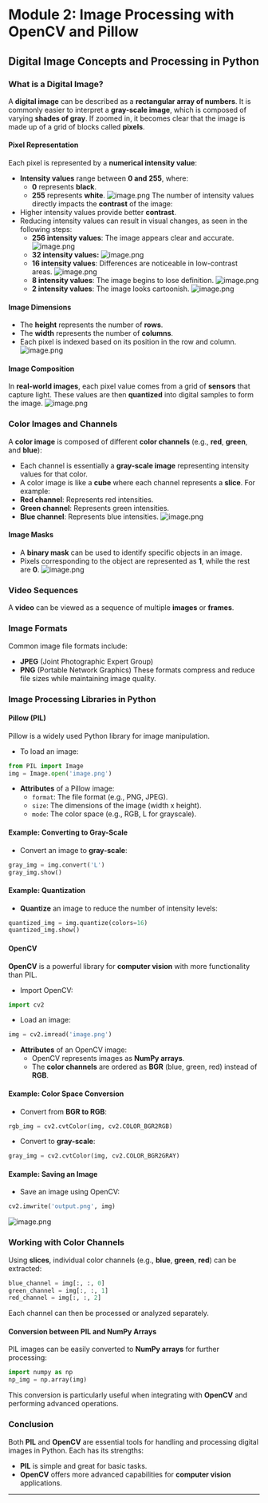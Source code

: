 

# Module 2: Image Processing with OpenCV and Pillow
## Digital Image Concepts and Processing in Python
### What is a Digital Image?
A **digital image** can be described as a **rectangular array of numbers**. It is commonly easier to interpret a **gray-scale image**, which is composed of varying **shades of gray**. If zoomed in, it becomes clear that the image is made up of a grid of blocks called **pixels**.
#### Pixel Representation
Each pixel is represented by a **numerical intensity value**:
- **Intensity values** range between **0 and 255**, where:
	- **0** represents **black**.
	- **255** represents **white**.
![image.png](https://prod-files-secure.s3.us-west-2.amazonaws.com/03e82b26-cccb-4906-bb56-adabcbdc0655/fa1bb4aa-313a-44c2-a7b3-7fa4a8432b08/image.png?X-Amz-Algorithm=AWS4-HMAC-SHA256&X-Amz-Content-Sha256=UNSIGNED-PAYLOAD&X-Amz-Credential=ASIAZI2LB466SBQHQYYY%2F20250131%2Fus-west-2%2Fs3%2Faws4_request&X-Amz-Date=20250131T211316Z&X-Amz-Expires=3600&X-Amz-Security-Token=IQoJb3JpZ2luX2VjEL3%2F%2F%2F%2F%2F%2F%2F%2F%2F%2FwEaCXVzLXdlc3QtMiJGMEQCIBYOGUKQHbjDcySi4rojNxvBLWnGurOL%2F%2BAHlcujsuLrAiBLwmUcXR16p%2BT5rc7Fa2ucB3FRw2wyVhsxlK6s4wx7HCqIBAjG%2F%2F%2F%2F%2F%2F%2F%2F%2F%2F8BEAAaDDYzNzQyMzE4MzgwNSIMTwLNV2O4dkwNLKOMKtwDqHGbWylMKBO%2BxHKyKQvpqQWaT8w8Pv4LPUc0TMNS5BIHJhabICVDZRpMfJhI7T4JhYgXkRt82wqSFUXwUBjQAz0SObkypAKUCOFijEy9QWnTgLiOnseCeFIAfmZZc7qbn5QBLOUZBwPIOTiv8VtfLE3vYkxc1997wm56HWSVWIjAejwsygkpk5Wt%2BJllcBTr4t9otvFG%2BfjLAqCKzNQIcDL%2FYpy1WB5CxNA%2FsIE%2FqZrUYbdiyWZjLf7IuCzUvk5MeBiKx83Ucya9EEpetKJUrN2qdYhJAdxXM83DuY56ikAbfEwhZiwZW5QKTXE8ySPVY%2BazsU6%2F4fGyXeyuWUg6df8nR%2BM%2F8xdstsEn8JCytMRohQdz3L6uoz4%2Bii9yZfBhV7vvLOAGR1HXB8%2BAZ6DqyPIU2c57CVLdl54t2l4dyaoAAX5pgSvQ9bNhlvDx8IxipUuj5w6T8xUJS%2FSx89uNLSvQ4Uypp00jkgVhEuPht0E4uesUo%2FkNn2rBl0R3owStJ0yVODxD5XDa5q0ofU3BVBRLTBbHQSOaDkFxOhY50HV05GPizaGCj9v4fgcdFC9pL8bpIGhTkXxBnYAkW2lCfswleuGPsL9iTj5HJM2PaiTPcRiOpY6mGsktvDYww%2Fj0vAY6pgE88o9NN6ZwkZKutbij1YofXYhipK4uAu0Kpv9OVaRarhkVLCs9TqcVtFGu32n8WwwBs0oOeWUqPR1nEk6ByivzRMDUzWmNX9AKNGXt9gcjOVWyvFPQrE4gwyEi0CmOfLx2D4sgchS8bAIudX7HewfUJgN1QkhynCad0fBOsay61WSeSkzjMcQPnFQSI2WeodczX4%2FJux7zB4zQRTPTxuf8ED3vp6oy&X-Amz-Signature=2ed8fed4c48c058abc3a7a2ea5ddea6900e7b7332f09e841387547dbb1be435c&X-Amz-SignedHeaders=host&x-id=GetObject)
The number of intensity values directly impacts the **contrast** of the image:
- Higher intensity values provide better **contrast**.
- Reducing intensity values can result in visual changes, as seen in the following steps:
	- **256 intensity values**: The image appears clear and accurate.
![image.png](https://prod-files-secure.s3.us-west-2.amazonaws.com/03e82b26-cccb-4906-bb56-adabcbdc0655/0de7dfb4-99dc-4b87-8932-5165b3c3b775/image.png?X-Amz-Algorithm=AWS4-HMAC-SHA256&X-Amz-Content-Sha256=UNSIGNED-PAYLOAD&X-Amz-Credential=ASIAZI2LB466YEZGTOMB%2F20250131%2Fus-west-2%2Fs3%2Faws4_request&X-Amz-Date=20250131T211316Z&X-Amz-Expires=3600&X-Amz-Security-Token=IQoJb3JpZ2luX2VjEL3%2F%2F%2F%2F%2F%2F%2F%2F%2F%2FwEaCXVzLXdlc3QtMiJHMEUCIB4rXkm6bdy8GiSbBm%2FzJfnzENYK3tTAVWWUVSnJRIVQAiEA6j6p60a0OnHGiIcPOu5nwYcMJaLdIXvrTkdAObiRkJsqiAQIxv%2F%2F%2F%2F%2F%2F%2F%2F%2F%2FARAAGgw2Mzc0MjMxODM4MDUiDEBwreU4MzPUQXjmoCrcA3tmOLyf0sHmUIFjSCCJ1F2EYXgB6OV92MwVo2RmsGhkF7V7a0ZXer64zu55Wbb4qyGgOV1Kba9AlXxRJVM87og1SGcersLbjAT2cHCmc%2BUuE7djubcTfCBDMB%2FuJatq8zwMBI%2BNyh9jwjhr60OeRyedajZXZ4Uukgoy1ixzRs2cVCRPbWLGoemgIMUkJFkFwhLI7WzcruzZhIWqmqS7Ub3Ys9LIhtcmeq77rStC8qWotulLvrRj7xD%2FpnANCbW7lbESGy7uxKai5J0%2B0P63NIP92myZK8AmZGLHW74MUYx6oLiTpzg57v1M8Al1HQUmZkkAhfGyJyiUnN4iX8iXRz8nBd%2BPUPOnliBVPS6vT21SFGzPGmGUhPHHiEpNiFJVy6VWmRTDVjUo0wauL5bDjIpeDIcxx2Tnmh0joriUVvqt0pIhUsuxoq6VZPUzATfRXpAFFXfo%2BiP%2F2Y2Pqkoy851r5oGrCGMjuy8Y5PUrSRWfzPH%2BY48d4sQlu6XkMtkjzRCXCE4bEUCPvKa1hcGHU5oLC0wtdRbCcGwprepou4ey2zR0tyctwRyyQetQUMrREhl2MZBfL3i6ubwQ%2BBA%2Fchwib2xGX10uVzms9bZTZkZZVFbgVSZL%2Bhv8k8zcMJH49LwGOqUBSVRnsfLCgtRMBajgyg8nrFX4iNsVDnfuclWc1smWbigSbc5lrvVyeuzcK7oN0PfMQXN1Hr8GVEM31mBK7T212rPxvpQaWQs%2B9ipN1uDjSBDnMZY%2FXJyUveRJMP1jQujlIFxGRhOcAAetsdcVq%2FiWjXi9rOkULoqrwg%2F%2Fmskc4Rb7eEEJehg97%2FCU846UO7sz8YSgmxaU1bbCyiIFL6Cjk1EdG2X%2B&X-Amz-Signature=3f1996a671b6f9aeea01d02ffe3da69b8251c62b81945db5ddd02c8fd4992b75&X-Amz-SignedHeaders=host&x-id=GetObject)
	- **32 intensity values:**
![image.png](https://prod-files-secure.s3.us-west-2.amazonaws.com/03e82b26-cccb-4906-bb56-adabcbdc0655/7eb81f08-b190-4c5a-ba2b-2a498a15b2c4/image.png?X-Amz-Algorithm=AWS4-HMAC-SHA256&X-Amz-Content-Sha256=UNSIGNED-PAYLOAD&X-Amz-Credential=ASIAZI2LB466YEZGTOMB%2F20250131%2Fus-west-2%2Fs3%2Faws4_request&X-Amz-Date=20250131T211316Z&X-Amz-Expires=3600&X-Amz-Security-Token=IQoJb3JpZ2luX2VjEL3%2F%2F%2F%2F%2F%2F%2F%2F%2F%2FwEaCXVzLXdlc3QtMiJHMEUCIB4rXkm6bdy8GiSbBm%2FzJfnzENYK3tTAVWWUVSnJRIVQAiEA6j6p60a0OnHGiIcPOu5nwYcMJaLdIXvrTkdAObiRkJsqiAQIxv%2F%2F%2F%2F%2F%2F%2F%2F%2F%2FARAAGgw2Mzc0MjMxODM4MDUiDEBwreU4MzPUQXjmoCrcA3tmOLyf0sHmUIFjSCCJ1F2EYXgB6OV92MwVo2RmsGhkF7V7a0ZXer64zu55Wbb4qyGgOV1Kba9AlXxRJVM87og1SGcersLbjAT2cHCmc%2BUuE7djubcTfCBDMB%2FuJatq8zwMBI%2BNyh9jwjhr60OeRyedajZXZ4Uukgoy1ixzRs2cVCRPbWLGoemgIMUkJFkFwhLI7WzcruzZhIWqmqS7Ub3Ys9LIhtcmeq77rStC8qWotulLvrRj7xD%2FpnANCbW7lbESGy7uxKai5J0%2B0P63NIP92myZK8AmZGLHW74MUYx6oLiTpzg57v1M8Al1HQUmZkkAhfGyJyiUnN4iX8iXRz8nBd%2BPUPOnliBVPS6vT21SFGzPGmGUhPHHiEpNiFJVy6VWmRTDVjUo0wauL5bDjIpeDIcxx2Tnmh0joriUVvqt0pIhUsuxoq6VZPUzATfRXpAFFXfo%2BiP%2F2Y2Pqkoy851r5oGrCGMjuy8Y5PUrSRWfzPH%2BY48d4sQlu6XkMtkjzRCXCE4bEUCPvKa1hcGHU5oLC0wtdRbCcGwprepou4ey2zR0tyctwRyyQetQUMrREhl2MZBfL3i6ubwQ%2BBA%2Fchwib2xGX10uVzms9bZTZkZZVFbgVSZL%2Bhv8k8zcMJH49LwGOqUBSVRnsfLCgtRMBajgyg8nrFX4iNsVDnfuclWc1smWbigSbc5lrvVyeuzcK7oN0PfMQXN1Hr8GVEM31mBK7T212rPxvpQaWQs%2B9ipN1uDjSBDnMZY%2FXJyUveRJMP1jQujlIFxGRhOcAAetsdcVq%2FiWjXi9rOkULoqrwg%2F%2Fmskc4Rb7eEEJehg97%2FCU846UO7sz8YSgmxaU1bbCyiIFL6Cjk1EdG2X%2B&X-Amz-Signature=be00993281cb0447c95530573cc844143187e7056ef1de10521e27eafd20e33b&X-Amz-SignedHeaders=host&x-id=GetObject)
	- **16 intensity values**: Differences are noticeable in low-contrast areas.
![image.png](https://prod-files-secure.s3.us-west-2.amazonaws.com/03e82b26-cccb-4906-bb56-adabcbdc0655/6bf56d44-9a14-4b7b-98c2-1f00b8630f0c/image.png?X-Amz-Algorithm=AWS4-HMAC-SHA256&X-Amz-Content-Sha256=UNSIGNED-PAYLOAD&X-Amz-Credential=ASIAZI2LB466YEZGTOMB%2F20250131%2Fus-west-2%2Fs3%2Faws4_request&X-Amz-Date=20250131T211316Z&X-Amz-Expires=3600&X-Amz-Security-Token=IQoJb3JpZ2luX2VjEL3%2F%2F%2F%2F%2F%2F%2F%2F%2F%2FwEaCXVzLXdlc3QtMiJHMEUCIB4rXkm6bdy8GiSbBm%2FzJfnzENYK3tTAVWWUVSnJRIVQAiEA6j6p60a0OnHGiIcPOu5nwYcMJaLdIXvrTkdAObiRkJsqiAQIxv%2F%2F%2F%2F%2F%2F%2F%2F%2F%2FARAAGgw2Mzc0MjMxODM4MDUiDEBwreU4MzPUQXjmoCrcA3tmOLyf0sHmUIFjSCCJ1F2EYXgB6OV92MwVo2RmsGhkF7V7a0ZXer64zu55Wbb4qyGgOV1Kba9AlXxRJVM87og1SGcersLbjAT2cHCmc%2BUuE7djubcTfCBDMB%2FuJatq8zwMBI%2BNyh9jwjhr60OeRyedajZXZ4Uukgoy1ixzRs2cVCRPbWLGoemgIMUkJFkFwhLI7WzcruzZhIWqmqS7Ub3Ys9LIhtcmeq77rStC8qWotulLvrRj7xD%2FpnANCbW7lbESGy7uxKai5J0%2B0P63NIP92myZK8AmZGLHW74MUYx6oLiTpzg57v1M8Al1HQUmZkkAhfGyJyiUnN4iX8iXRz8nBd%2BPUPOnliBVPS6vT21SFGzPGmGUhPHHiEpNiFJVy6VWmRTDVjUo0wauL5bDjIpeDIcxx2Tnmh0joriUVvqt0pIhUsuxoq6VZPUzATfRXpAFFXfo%2BiP%2F2Y2Pqkoy851r5oGrCGMjuy8Y5PUrSRWfzPH%2BY48d4sQlu6XkMtkjzRCXCE4bEUCPvKa1hcGHU5oLC0wtdRbCcGwprepou4ey2zR0tyctwRyyQetQUMrREhl2MZBfL3i6ubwQ%2BBA%2Fchwib2xGX10uVzms9bZTZkZZVFbgVSZL%2Bhv8k8zcMJH49LwGOqUBSVRnsfLCgtRMBajgyg8nrFX4iNsVDnfuclWc1smWbigSbc5lrvVyeuzcK7oN0PfMQXN1Hr8GVEM31mBK7T212rPxvpQaWQs%2B9ipN1uDjSBDnMZY%2FXJyUveRJMP1jQujlIFxGRhOcAAetsdcVq%2FiWjXi9rOkULoqrwg%2F%2Fmskc4Rb7eEEJehg97%2FCU846UO7sz8YSgmxaU1bbCyiIFL6Cjk1EdG2X%2B&X-Amz-Signature=6885dedc04b666001140faa68a9b3ed27f57510bf149d42bd6f6cd73d995619a&X-Amz-SignedHeaders=host&x-id=GetObject)
	- **8 intensity values**: The image begins to lose definition.
![image.png](https://prod-files-secure.s3.us-west-2.amazonaws.com/03e82b26-cccb-4906-bb56-adabcbdc0655/cca05878-ca1a-43e0-8bec-1d146756f9ae/image.png?X-Amz-Algorithm=AWS4-HMAC-SHA256&X-Amz-Content-Sha256=UNSIGNED-PAYLOAD&X-Amz-Credential=ASIAZI2LB466YEZGTOMB%2F20250131%2Fus-west-2%2Fs3%2Faws4_request&X-Amz-Date=20250131T211316Z&X-Amz-Expires=3600&X-Amz-Security-Token=IQoJb3JpZ2luX2VjEL3%2F%2F%2F%2F%2F%2F%2F%2F%2F%2FwEaCXVzLXdlc3QtMiJHMEUCIB4rXkm6bdy8GiSbBm%2FzJfnzENYK3tTAVWWUVSnJRIVQAiEA6j6p60a0OnHGiIcPOu5nwYcMJaLdIXvrTkdAObiRkJsqiAQIxv%2F%2F%2F%2F%2F%2F%2F%2F%2F%2FARAAGgw2Mzc0MjMxODM4MDUiDEBwreU4MzPUQXjmoCrcA3tmOLyf0sHmUIFjSCCJ1F2EYXgB6OV92MwVo2RmsGhkF7V7a0ZXer64zu55Wbb4qyGgOV1Kba9AlXxRJVM87og1SGcersLbjAT2cHCmc%2BUuE7djubcTfCBDMB%2FuJatq8zwMBI%2BNyh9jwjhr60OeRyedajZXZ4Uukgoy1ixzRs2cVCRPbWLGoemgIMUkJFkFwhLI7WzcruzZhIWqmqS7Ub3Ys9LIhtcmeq77rStC8qWotulLvrRj7xD%2FpnANCbW7lbESGy7uxKai5J0%2B0P63NIP92myZK8AmZGLHW74MUYx6oLiTpzg57v1M8Al1HQUmZkkAhfGyJyiUnN4iX8iXRz8nBd%2BPUPOnliBVPS6vT21SFGzPGmGUhPHHiEpNiFJVy6VWmRTDVjUo0wauL5bDjIpeDIcxx2Tnmh0joriUVvqt0pIhUsuxoq6VZPUzATfRXpAFFXfo%2BiP%2F2Y2Pqkoy851r5oGrCGMjuy8Y5PUrSRWfzPH%2BY48d4sQlu6XkMtkjzRCXCE4bEUCPvKa1hcGHU5oLC0wtdRbCcGwprepou4ey2zR0tyctwRyyQetQUMrREhl2MZBfL3i6ubwQ%2BBA%2Fchwib2xGX10uVzms9bZTZkZZVFbgVSZL%2Bhv8k8zcMJH49LwGOqUBSVRnsfLCgtRMBajgyg8nrFX4iNsVDnfuclWc1smWbigSbc5lrvVyeuzcK7oN0PfMQXN1Hr8GVEM31mBK7T212rPxvpQaWQs%2B9ipN1uDjSBDnMZY%2FXJyUveRJMP1jQujlIFxGRhOcAAetsdcVq%2FiWjXi9rOkULoqrwg%2F%2Fmskc4Rb7eEEJehg97%2FCU846UO7sz8YSgmxaU1bbCyiIFL6Cjk1EdG2X%2B&X-Amz-Signature=2c073f7722ea8dfb38083a99c5a8d793238c051c104243d6873c878d677a1318&X-Amz-SignedHeaders=host&x-id=GetObject)
	- **2 intensity values**: The image looks cartoonish.
![image.png](https://prod-files-secure.s3.us-west-2.amazonaws.com/03e82b26-cccb-4906-bb56-adabcbdc0655/12da64d7-6b97-44e0-bc2c-52b9c47ce212/image.png?X-Amz-Algorithm=AWS4-HMAC-SHA256&X-Amz-Content-Sha256=UNSIGNED-PAYLOAD&X-Amz-Credential=ASIAZI2LB466YEZGTOMB%2F20250131%2Fus-west-2%2Fs3%2Faws4_request&X-Amz-Date=20250131T211316Z&X-Amz-Expires=3600&X-Amz-Security-Token=IQoJb3JpZ2luX2VjEL3%2F%2F%2F%2F%2F%2F%2F%2F%2F%2FwEaCXVzLXdlc3QtMiJHMEUCIB4rXkm6bdy8GiSbBm%2FzJfnzENYK3tTAVWWUVSnJRIVQAiEA6j6p60a0OnHGiIcPOu5nwYcMJaLdIXvrTkdAObiRkJsqiAQIxv%2F%2F%2F%2F%2F%2F%2F%2F%2F%2FARAAGgw2Mzc0MjMxODM4MDUiDEBwreU4MzPUQXjmoCrcA3tmOLyf0sHmUIFjSCCJ1F2EYXgB6OV92MwVo2RmsGhkF7V7a0ZXer64zu55Wbb4qyGgOV1Kba9AlXxRJVM87og1SGcersLbjAT2cHCmc%2BUuE7djubcTfCBDMB%2FuJatq8zwMBI%2BNyh9jwjhr60OeRyedajZXZ4Uukgoy1ixzRs2cVCRPbWLGoemgIMUkJFkFwhLI7WzcruzZhIWqmqS7Ub3Ys9LIhtcmeq77rStC8qWotulLvrRj7xD%2FpnANCbW7lbESGy7uxKai5J0%2B0P63NIP92myZK8AmZGLHW74MUYx6oLiTpzg57v1M8Al1HQUmZkkAhfGyJyiUnN4iX8iXRz8nBd%2BPUPOnliBVPS6vT21SFGzPGmGUhPHHiEpNiFJVy6VWmRTDVjUo0wauL5bDjIpeDIcxx2Tnmh0joriUVvqt0pIhUsuxoq6VZPUzATfRXpAFFXfo%2BiP%2F2Y2Pqkoy851r5oGrCGMjuy8Y5PUrSRWfzPH%2BY48d4sQlu6XkMtkjzRCXCE4bEUCPvKa1hcGHU5oLC0wtdRbCcGwprepou4ey2zR0tyctwRyyQetQUMrREhl2MZBfL3i6ubwQ%2BBA%2Fchwib2xGX10uVzms9bZTZkZZVFbgVSZL%2Bhv8k8zcMJH49LwGOqUBSVRnsfLCgtRMBajgyg8nrFX4iNsVDnfuclWc1smWbigSbc5lrvVyeuzcK7oN0PfMQXN1Hr8GVEM31mBK7T212rPxvpQaWQs%2B9ipN1uDjSBDnMZY%2FXJyUveRJMP1jQujlIFxGRhOcAAetsdcVq%2FiWjXi9rOkULoqrwg%2F%2Fmskc4Rb7eEEJehg97%2FCU846UO7sz8YSgmxaU1bbCyiIFL6Cjk1EdG2X%2B&X-Amz-Signature=a732078c5c2abcb284e10ee9b02c65249defda0d04c0f78c5c2855ed352425be&X-Amz-SignedHeaders=host&x-id=GetObject)
#### Image Dimensions
- The **height** represents the number of **rows**.
- The **width** represents the number of **columns**.
- Each pixel is indexed based on its position in the row and column.
![image.png](https://prod-files-secure.s3.us-west-2.amazonaws.com/03e82b26-cccb-4906-bb56-adabcbdc0655/ff056335-e79e-4491-b508-30cd45b6c194/image.png?X-Amz-Algorithm=AWS4-HMAC-SHA256&X-Amz-Content-Sha256=UNSIGNED-PAYLOAD&X-Amz-Credential=ASIAZI2LB466SBQHQYYY%2F20250131%2Fus-west-2%2Fs3%2Faws4_request&X-Amz-Date=20250131T211316Z&X-Amz-Expires=3600&X-Amz-Security-Token=IQoJb3JpZ2luX2VjEL3%2F%2F%2F%2F%2F%2F%2F%2F%2F%2FwEaCXVzLXdlc3QtMiJGMEQCIBYOGUKQHbjDcySi4rojNxvBLWnGurOL%2F%2BAHlcujsuLrAiBLwmUcXR16p%2BT5rc7Fa2ucB3FRw2wyVhsxlK6s4wx7HCqIBAjG%2F%2F%2F%2F%2F%2F%2F%2F%2F%2F8BEAAaDDYzNzQyMzE4MzgwNSIMTwLNV2O4dkwNLKOMKtwDqHGbWylMKBO%2BxHKyKQvpqQWaT8w8Pv4LPUc0TMNS5BIHJhabICVDZRpMfJhI7T4JhYgXkRt82wqSFUXwUBjQAz0SObkypAKUCOFijEy9QWnTgLiOnseCeFIAfmZZc7qbn5QBLOUZBwPIOTiv8VtfLE3vYkxc1997wm56HWSVWIjAejwsygkpk5Wt%2BJllcBTr4t9otvFG%2BfjLAqCKzNQIcDL%2FYpy1WB5CxNA%2FsIE%2FqZrUYbdiyWZjLf7IuCzUvk5MeBiKx83Ucya9EEpetKJUrN2qdYhJAdxXM83DuY56ikAbfEwhZiwZW5QKTXE8ySPVY%2BazsU6%2F4fGyXeyuWUg6df8nR%2BM%2F8xdstsEn8JCytMRohQdz3L6uoz4%2Bii9yZfBhV7vvLOAGR1HXB8%2BAZ6DqyPIU2c57CVLdl54t2l4dyaoAAX5pgSvQ9bNhlvDx8IxipUuj5w6T8xUJS%2FSx89uNLSvQ4Uypp00jkgVhEuPht0E4uesUo%2FkNn2rBl0R3owStJ0yVODxD5XDa5q0ofU3BVBRLTBbHQSOaDkFxOhY50HV05GPizaGCj9v4fgcdFC9pL8bpIGhTkXxBnYAkW2lCfswleuGPsL9iTj5HJM2PaiTPcRiOpY6mGsktvDYww%2Fj0vAY6pgE88o9NN6ZwkZKutbij1YofXYhipK4uAu0Kpv9OVaRarhkVLCs9TqcVtFGu32n8WwwBs0oOeWUqPR1nEk6ByivzRMDUzWmNX9AKNGXt9gcjOVWyvFPQrE4gwyEi0CmOfLx2D4sgchS8bAIudX7HewfUJgN1QkhynCad0fBOsay61WSeSkzjMcQPnFQSI2WeodczX4%2FJux7zB4zQRTPTxuf8ED3vp6oy&X-Amz-Signature=4d39f5c2a7e947d201cc1336da2c10296fd562b7fc08de870a03199ffd09350f&X-Amz-SignedHeaders=host&x-id=GetObject)
#### Image Composition
In **real-world images**, each pixel value comes from a grid of **sensors** that capture light. These values are then **quantized** into digital samples to form the image.
![image.png](https://prod-files-secure.s3.us-west-2.amazonaws.com/03e82b26-cccb-4906-bb56-adabcbdc0655/0c721ea0-409b-4d32-b630-a00d6f170d18/image.png?X-Amz-Algorithm=AWS4-HMAC-SHA256&X-Amz-Content-Sha256=UNSIGNED-PAYLOAD&X-Amz-Credential=ASIAZI2LB466SBQHQYYY%2F20250131%2Fus-west-2%2Fs3%2Faws4_request&X-Amz-Date=20250131T211316Z&X-Amz-Expires=3600&X-Amz-Security-Token=IQoJb3JpZ2luX2VjEL3%2F%2F%2F%2F%2F%2F%2F%2F%2F%2FwEaCXVzLXdlc3QtMiJGMEQCIBYOGUKQHbjDcySi4rojNxvBLWnGurOL%2F%2BAHlcujsuLrAiBLwmUcXR16p%2BT5rc7Fa2ucB3FRw2wyVhsxlK6s4wx7HCqIBAjG%2F%2F%2F%2F%2F%2F%2F%2F%2F%2F8BEAAaDDYzNzQyMzE4MzgwNSIMTwLNV2O4dkwNLKOMKtwDqHGbWylMKBO%2BxHKyKQvpqQWaT8w8Pv4LPUc0TMNS5BIHJhabICVDZRpMfJhI7T4JhYgXkRt82wqSFUXwUBjQAz0SObkypAKUCOFijEy9QWnTgLiOnseCeFIAfmZZc7qbn5QBLOUZBwPIOTiv8VtfLE3vYkxc1997wm56HWSVWIjAejwsygkpk5Wt%2BJllcBTr4t9otvFG%2BfjLAqCKzNQIcDL%2FYpy1WB5CxNA%2FsIE%2FqZrUYbdiyWZjLf7IuCzUvk5MeBiKx83Ucya9EEpetKJUrN2qdYhJAdxXM83DuY56ikAbfEwhZiwZW5QKTXE8ySPVY%2BazsU6%2F4fGyXeyuWUg6df8nR%2BM%2F8xdstsEn8JCytMRohQdz3L6uoz4%2Bii9yZfBhV7vvLOAGR1HXB8%2BAZ6DqyPIU2c57CVLdl54t2l4dyaoAAX5pgSvQ9bNhlvDx8IxipUuj5w6T8xUJS%2FSx89uNLSvQ4Uypp00jkgVhEuPht0E4uesUo%2FkNn2rBl0R3owStJ0yVODxD5XDa5q0ofU3BVBRLTBbHQSOaDkFxOhY50HV05GPizaGCj9v4fgcdFC9pL8bpIGhTkXxBnYAkW2lCfswleuGPsL9iTj5HJM2PaiTPcRiOpY6mGsktvDYww%2Fj0vAY6pgE88o9NN6ZwkZKutbij1YofXYhipK4uAu0Kpv9OVaRarhkVLCs9TqcVtFGu32n8WwwBs0oOeWUqPR1nEk6ByivzRMDUzWmNX9AKNGXt9gcjOVWyvFPQrE4gwyEi0CmOfLx2D4sgchS8bAIudX7HewfUJgN1QkhynCad0fBOsay61WSeSkzjMcQPnFQSI2WeodczX4%2FJux7zB4zQRTPTxuf8ED3vp6oy&X-Amz-Signature=bea77512b36db2c74b9b16873bca56a08eb4b931dfdeceebf2e63465c8f5529e&X-Amz-SignedHeaders=host&x-id=GetObject)
### Color Images and Channels
A **color image** is composed of different **color channels** (e.g., **red**, **green**, and **blue**):
- Each channel is essentially a **gray-scale image** representing intensity values for that color.
- A color image is like a **cube** where each channel represents a **slice**.
For example:
- **Red channel**: Represents red intensities.
- **Green channel**: Represents green intensities.
- **Blue channel**: Represents blue intensities.
![image.png](https://prod-files-secure.s3.us-west-2.amazonaws.com/03e82b26-cccb-4906-bb56-adabcbdc0655/c0cc17c9-842f-413f-82e8-f3f44278cf74/image.png?X-Amz-Algorithm=AWS4-HMAC-SHA256&X-Amz-Content-Sha256=UNSIGNED-PAYLOAD&X-Amz-Credential=ASIAZI2LB466SBQHQYYY%2F20250131%2Fus-west-2%2Fs3%2Faws4_request&X-Amz-Date=20250131T211316Z&X-Amz-Expires=3600&X-Amz-Security-Token=IQoJb3JpZ2luX2VjEL3%2F%2F%2F%2F%2F%2F%2F%2F%2F%2FwEaCXVzLXdlc3QtMiJGMEQCIBYOGUKQHbjDcySi4rojNxvBLWnGurOL%2F%2BAHlcujsuLrAiBLwmUcXR16p%2BT5rc7Fa2ucB3FRw2wyVhsxlK6s4wx7HCqIBAjG%2F%2F%2F%2F%2F%2F%2F%2F%2F%2F8BEAAaDDYzNzQyMzE4MzgwNSIMTwLNV2O4dkwNLKOMKtwDqHGbWylMKBO%2BxHKyKQvpqQWaT8w8Pv4LPUc0TMNS5BIHJhabICVDZRpMfJhI7T4JhYgXkRt82wqSFUXwUBjQAz0SObkypAKUCOFijEy9QWnTgLiOnseCeFIAfmZZc7qbn5QBLOUZBwPIOTiv8VtfLE3vYkxc1997wm56HWSVWIjAejwsygkpk5Wt%2BJllcBTr4t9otvFG%2BfjLAqCKzNQIcDL%2FYpy1WB5CxNA%2FsIE%2FqZrUYbdiyWZjLf7IuCzUvk5MeBiKx83Ucya9EEpetKJUrN2qdYhJAdxXM83DuY56ikAbfEwhZiwZW5QKTXE8ySPVY%2BazsU6%2F4fGyXeyuWUg6df8nR%2BM%2F8xdstsEn8JCytMRohQdz3L6uoz4%2Bii9yZfBhV7vvLOAGR1HXB8%2BAZ6DqyPIU2c57CVLdl54t2l4dyaoAAX5pgSvQ9bNhlvDx8IxipUuj5w6T8xUJS%2FSx89uNLSvQ4Uypp00jkgVhEuPht0E4uesUo%2FkNn2rBl0R3owStJ0yVODxD5XDa5q0ofU3BVBRLTBbHQSOaDkFxOhY50HV05GPizaGCj9v4fgcdFC9pL8bpIGhTkXxBnYAkW2lCfswleuGPsL9iTj5HJM2PaiTPcRiOpY6mGsktvDYww%2Fj0vAY6pgE88o9NN6ZwkZKutbij1YofXYhipK4uAu0Kpv9OVaRarhkVLCs9TqcVtFGu32n8WwwBs0oOeWUqPR1nEk6ByivzRMDUzWmNX9AKNGXt9gcjOVWyvFPQrE4gwyEi0CmOfLx2D4sgchS8bAIudX7HewfUJgN1QkhynCad0fBOsay61WSeSkzjMcQPnFQSI2WeodczX4%2FJux7zB4zQRTPTxuf8ED3vp6oy&X-Amz-Signature=2cce7a402ed6ec7780da5f467534e4018b1e3050c8e1f13ab53e6f0ab838feca&X-Amz-SignedHeaders=host&x-id=GetObject)
#### Image Masks
- A **binary mask** can be used to identify specific objects in an image.
- Pixels corresponding to the object are represented as **1**, while the rest are **0**.
![image.png](https://prod-files-secure.s3.us-west-2.amazonaws.com/03e82b26-cccb-4906-bb56-adabcbdc0655/667eab4d-d19d-4618-81d0-663b6beb002c/image.png?X-Amz-Algorithm=AWS4-HMAC-SHA256&X-Amz-Content-Sha256=UNSIGNED-PAYLOAD&X-Amz-Credential=ASIAZI2LB466SBQHQYYY%2F20250131%2Fus-west-2%2Fs3%2Faws4_request&X-Amz-Date=20250131T211316Z&X-Amz-Expires=3600&X-Amz-Security-Token=IQoJb3JpZ2luX2VjEL3%2F%2F%2F%2F%2F%2F%2F%2F%2F%2FwEaCXVzLXdlc3QtMiJGMEQCIBYOGUKQHbjDcySi4rojNxvBLWnGurOL%2F%2BAHlcujsuLrAiBLwmUcXR16p%2BT5rc7Fa2ucB3FRw2wyVhsxlK6s4wx7HCqIBAjG%2F%2F%2F%2F%2F%2F%2F%2F%2F%2F8BEAAaDDYzNzQyMzE4MzgwNSIMTwLNV2O4dkwNLKOMKtwDqHGbWylMKBO%2BxHKyKQvpqQWaT8w8Pv4LPUc0TMNS5BIHJhabICVDZRpMfJhI7T4JhYgXkRt82wqSFUXwUBjQAz0SObkypAKUCOFijEy9QWnTgLiOnseCeFIAfmZZc7qbn5QBLOUZBwPIOTiv8VtfLE3vYkxc1997wm56HWSVWIjAejwsygkpk5Wt%2BJllcBTr4t9otvFG%2BfjLAqCKzNQIcDL%2FYpy1WB5CxNA%2FsIE%2FqZrUYbdiyWZjLf7IuCzUvk5MeBiKx83Ucya9EEpetKJUrN2qdYhJAdxXM83DuY56ikAbfEwhZiwZW5QKTXE8ySPVY%2BazsU6%2F4fGyXeyuWUg6df8nR%2BM%2F8xdstsEn8JCytMRohQdz3L6uoz4%2Bii9yZfBhV7vvLOAGR1HXB8%2BAZ6DqyPIU2c57CVLdl54t2l4dyaoAAX5pgSvQ9bNhlvDx8IxipUuj5w6T8xUJS%2FSx89uNLSvQ4Uypp00jkgVhEuPht0E4uesUo%2FkNn2rBl0R3owStJ0yVODxD5XDa5q0ofU3BVBRLTBbHQSOaDkFxOhY50HV05GPizaGCj9v4fgcdFC9pL8bpIGhTkXxBnYAkW2lCfswleuGPsL9iTj5HJM2PaiTPcRiOpY6mGsktvDYww%2Fj0vAY6pgE88o9NN6ZwkZKutbij1YofXYhipK4uAu0Kpv9OVaRarhkVLCs9TqcVtFGu32n8WwwBs0oOeWUqPR1nEk6ByivzRMDUzWmNX9AKNGXt9gcjOVWyvFPQrE4gwyEi0CmOfLx2D4sgchS8bAIudX7HewfUJgN1QkhynCad0fBOsay61WSeSkzjMcQPnFQSI2WeodczX4%2FJux7zB4zQRTPTxuf8ED3vp6oy&X-Amz-Signature=982b8afb608a89abf56bc328dad70a88a949685c74c9eb634180a3706e52fc9d&X-Amz-SignedHeaders=host&x-id=GetObject)
### Video Sequences
A **video** can be viewed as a sequence of multiple **images** or **frames**.
### Image Formats
Common image file formats include:
- **JPEG** (Joint Photographic Expert Group)
- **PNG** (Portable Network Graphics)
These formats compress and reduce file sizes while maintaining image quality.
### Image Processing Libraries in Python
#### Pillow (PIL)
Pillow is a widely used Python library for image manipulation.
- To load an image:
```python
from PIL import Image
img = Image.open('image.png')
```
- **Attributes** of a Pillow image:
	- `format`: The file format (e.g., PNG, JPEG).
	- `size`: The dimensions of the image (width x height).
	- `mode`: The color space (e.g., RGB, L for grayscale).
#### Example: Converting to Gray-Scale
- Convert an image to **gray-scale**:
```python
gray_img = img.convert('L')
gray_img.show()
```
#### Example: Quantization
- **Quantize** an image to reduce the number of intensity levels:
```python
quantized_img = img.quantize(colors=16)
quantized_img.show()
```
#### OpenCV
**OpenCV** is a powerful library for **computer vision** with more functionality than PIL.
- Import OpenCV:
```python
import cv2
```
- Load an image:
```python
img = cv2.imread('image.png')
```
- **Attributes** of an OpenCV image:
	- OpenCV represents images as **NumPy arrays**.
	- The **color channels** are ordered as **BGR** (blue, green, red) instead of **RGB**.
#### Example: Color Space Conversion
- Convert from **BGR to RGB**:
```python
rgb_img = cv2.cvtColor(img, cv2.COLOR_BGR2RGB)
```
- Convert to **gray-scale**:
```python
gray_img = cv2.cvtColor(img, cv2.COLOR_BGR2GRAY)
```
#### Example: Saving an Image
- Save an image using OpenCV:
```python
cv2.imwrite('output.png', img)
```
![image.png](https://prod-files-secure.s3.us-west-2.amazonaws.com/03e82b26-cccb-4906-bb56-adabcbdc0655/25fcc977-54ea-484c-997e-9b6bd016f347/image.png?X-Amz-Algorithm=AWS4-HMAC-SHA256&X-Amz-Content-Sha256=UNSIGNED-PAYLOAD&X-Amz-Credential=ASIAZI2LB466SBQHQYYY%2F20250131%2Fus-west-2%2Fs3%2Faws4_request&X-Amz-Date=20250131T211316Z&X-Amz-Expires=3600&X-Amz-Security-Token=IQoJb3JpZ2luX2VjEL3%2F%2F%2F%2F%2F%2F%2F%2F%2F%2FwEaCXVzLXdlc3QtMiJGMEQCIBYOGUKQHbjDcySi4rojNxvBLWnGurOL%2F%2BAHlcujsuLrAiBLwmUcXR16p%2BT5rc7Fa2ucB3FRw2wyVhsxlK6s4wx7HCqIBAjG%2F%2F%2F%2F%2F%2F%2F%2F%2F%2F8BEAAaDDYzNzQyMzE4MzgwNSIMTwLNV2O4dkwNLKOMKtwDqHGbWylMKBO%2BxHKyKQvpqQWaT8w8Pv4LPUc0TMNS5BIHJhabICVDZRpMfJhI7T4JhYgXkRt82wqSFUXwUBjQAz0SObkypAKUCOFijEy9QWnTgLiOnseCeFIAfmZZc7qbn5QBLOUZBwPIOTiv8VtfLE3vYkxc1997wm56HWSVWIjAejwsygkpk5Wt%2BJllcBTr4t9otvFG%2BfjLAqCKzNQIcDL%2FYpy1WB5CxNA%2FsIE%2FqZrUYbdiyWZjLf7IuCzUvk5MeBiKx83Ucya9EEpetKJUrN2qdYhJAdxXM83DuY56ikAbfEwhZiwZW5QKTXE8ySPVY%2BazsU6%2F4fGyXeyuWUg6df8nR%2BM%2F8xdstsEn8JCytMRohQdz3L6uoz4%2Bii9yZfBhV7vvLOAGR1HXB8%2BAZ6DqyPIU2c57CVLdl54t2l4dyaoAAX5pgSvQ9bNhlvDx8IxipUuj5w6T8xUJS%2FSx89uNLSvQ4Uypp00jkgVhEuPht0E4uesUo%2FkNn2rBl0R3owStJ0yVODxD5XDa5q0ofU3BVBRLTBbHQSOaDkFxOhY50HV05GPizaGCj9v4fgcdFC9pL8bpIGhTkXxBnYAkW2lCfswleuGPsL9iTj5HJM2PaiTPcRiOpY6mGsktvDYww%2Fj0vAY6pgE88o9NN6ZwkZKutbij1YofXYhipK4uAu0Kpv9OVaRarhkVLCs9TqcVtFGu32n8WwwBs0oOeWUqPR1nEk6ByivzRMDUzWmNX9AKNGXt9gcjOVWyvFPQrE4gwyEi0CmOfLx2D4sgchS8bAIudX7HewfUJgN1QkhynCad0fBOsay61WSeSkzjMcQPnFQSI2WeodczX4%2FJux7zB4zQRTPTxuf8ED3vp6oy&X-Amz-Signature=6a180fd77fb87ece19729f32a0ee84f2ee67576095c28fe9dad352dd1af308f2&X-Amz-SignedHeaders=host&x-id=GetObject)
### Working with Color Channels
Using **slices**, individual color channels (e.g., **blue**, **green**, **red**) can be extracted:
```python
blue_channel = img[:, :, 0]
green_channel = img[:, :, 1]
red_channel = img[:, :, 2]
```
Each channel can then be processed or analyzed separately.
#### Conversion between PIL and NumPy Arrays
PIL images can be easily converted to **NumPy arrays** for further processing:
```python
import numpy as np
np_img = np.array(img)
```
This conversion is particularly useful when integrating with **OpenCV** and performing advanced operations.
### Conclusion
Both **PIL** and **OpenCV** are essential tools for handling and processing digital images in Python. Each has its strengths:
- **PIL** is simple and great for basic tasks.
- **OpenCV** offers more advanced capabilities for **computer vision** applications.
___


